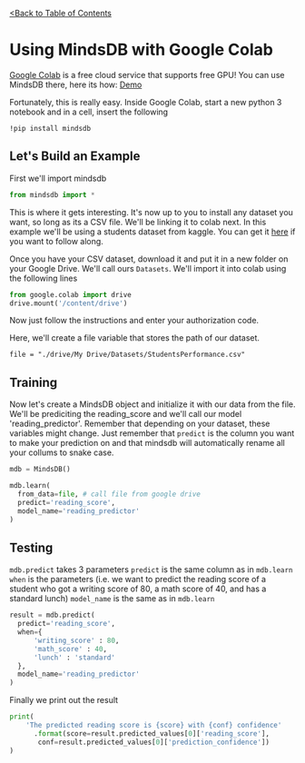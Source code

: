 [<Back to Table of Contents](../README.md)
# Using MindsDB with Google Colab

[Google Colab](https://colab.research.google.com) is a free cloud service that supports free GPU! 
You can use MindsDB there, here its how: [Demo](https://colab.research.google.com/gist/JohannesFerner/88773019cd385fe6ba0a9377a4779f40/mindsdb.ipynb)

Fortunately, this is really easy.
Inside Google Colab, start a new python 3 notebook and in a cell, insert the following
```
!pip install mindsdb
```

## Let's Build an Example

First we'll import mindsdb
```Python
from mindsdb import *
```
This is where it gets interesting. It's now up to you to install any dataset you want, so long as its a CSV file. We'll be linking it to colab next.
In this example we'll be using a students dataset from kaggle. You can get it [here](https://www.kaggle.com/spscientist/students-performance-in-exams) if you want to follow along.

Once you have your CSV dataset, download it and put it in a new folder on your Google Drive. We'll call ours `Datasets`.
We'll import it into colab using the following lines
```Python
from google.colab import drive
drive.mount('/content/drive')
```
Now just follow the instructions and enter your authorization code.

Here, we'll create a file variable that stores the path of our dataset.

```
file = "./drive/My Drive/Datasets/StudentsPerformance.csv"
```


## Training

Now let's create a MindsDB object and initialize it with our data from the file. We'll be prediciting the reading_score and we'll call our model 'reading_predictor'.
Remember that depending on your dataset, these variables might change. Just remember that `predict` is the column you want to make your prediction on and that mindsdb will automatically rename all your collums to snake case.
```Python
mdb = MindsDB()

mdb.learn(
  from_data=file, # call file from google drive
  predict='reading_score',
  model_name='reading_predictor'
)
```

## Testing

`mdb.predict` takes 3 parameters
`predict` is the same column as in `mdb.learn`
`when` is the parameters (i.e. we want to predict the reading score of a student who got a writing score of 80, a math score of 40, and has a standard lunch)
`model_name` is the same as in `mdb.learn`

```Python
result = mdb.predict(
  predict='reading_score',
  when={
      'writing_score' : 80,
      'math_score' : 40,
      'lunch' : 'standard'
  },
  model_name='reading_predictor'
)
```

Finally we print out the result
```Python
print(
    'The predicted reading score is {score} with {conf} confidence'
      .format(score=result.predicted_values[0]['reading_score'], 
       conf=result.predicted_values[0]['prediction_confidence'])
)
```
